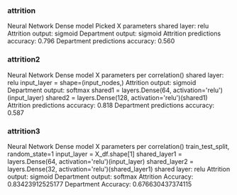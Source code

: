 

### attrition
Neural Network Dense model
Picked X parameters
shared layer: relu
Attrition output: sigmoid
Department output: sigmoid
Attrition predictions accuracy: 0.796
Department predictions accuracy: 0.560

### attrition2
Neural Network Dense model
X parameters per correlation() 
shared layer: relu
input_layer = shape=(input_nodes,)
Attrition output: sigmoid
Department output: softmax
shared1 = layers.Dense(64, activation='relu')(input_layer)
shared2 = layers.Dense(128, activation='relu')(shared1)
Attrition predictions accuracy: 0.818
Department predictions accuracy: 0.587

### attrition3
Neural Network Dense model
X parameters per correlation()
train_test_split, random_state=1
input_layer = X_df.shape[1]
shared_layer1 = layers.Dense(64, activation='relu')(input_layer)
shared_layer2 = layers.Dense(32, activation='relu')(shared_layer1)
shared layer: relu
Attrition output: sigmoid
Department output: softmax
Attrition Accuracy: 0.83423912525177
Department Accuracy: 0.676630437374115